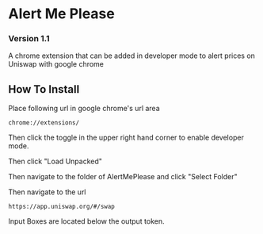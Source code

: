 # Alert Me Please
### Version 1.1

A chrome extension that can be added in developer mode to alert prices on Uniswap with google chrome

## How To Install
Place following url in google chrome's url area

`chrome://extensions/`

Then click the toggle in the upper right hand corner to enable developer mode.

Then click "Load Unpacked"

Then navigate to the folder of AlertMePlease and click "Select Folder"

Then navigate to the url 

`https://app.uniswap.org/#/swap`

Input Boxes are located below the output token.



